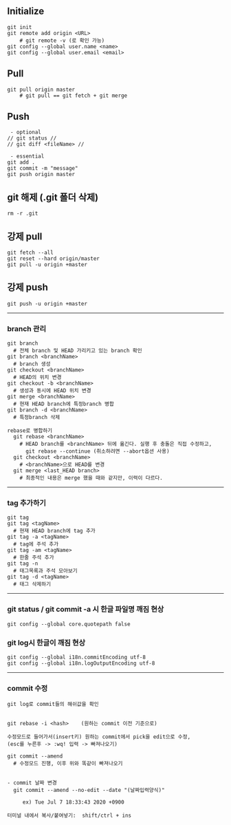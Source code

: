 ## Initialize
```
git init
git remote add origin <URL>
	# git remote -v (로 확인 가능)
git config --global user.name <name>
git config --global user.email <email>
```
## Pull
```
git pull origin master
	# git pull == git fetch + git merge
```
## Push
```
 - optional
// git status //
// git diff <fileName> //

 - essential
git add .
git commit -m "message"
git push origin master
```
## git 해제 (.git 폴더 삭제)
```
rm -r .git
```
## 강제 pull
```
git fetch --all
git reset --hard origin/master
git pull -u origin +master
```
## 강제 push
```
git push -u origin +master
```
---------------------------
### branch 관리
```
git branch
  # 전체 branch 및 HEAD 가리키고 있는 branch 확인
git branch <branchName>
  # branch 생성
git checkout <branchName>
  # HEAD의 위치 변경
git checkout -b <branchName>
  # 생성과 동시에 HEAD 위치 변경  
git merge <branchName>
  # 현재 HEAD branch에 특정branch 병합
git branch -d <branchName>
  # 특정branch 삭제

rebase로 병합하기  
  git rebase <branchName>
    # HEAD branch를 <branchName> 뒤에 옮긴다. 실행 후 충돌은 직접 수정하고,
      git rebase --continue (취소하려면 --abort옵션 사용)
  git checkout <branchName>
    # <branchName>으로 HEAD를 변경
  git merge <last_HEAD branch>
    # 최종적인 내용은 merge 했을 때와 같지만, 이력이 다르다.
```
----------------------------
### tag 추가하기
```
git tag
git tag <tagName>
  # 현재 HEAD branch에 tag 추가
git tag -a <tagName>
  # tag에 주석 추가
git tag -am <tagName>
  # 한줄 주석 추가
git tag -n
  # 태그목록과 주석 모아보기
git tag -d <tagName>
  # 태그 삭제하기

```
----------------------

###  git status / git commit -a 시 한글 파일명 깨짐 현상
```
git config --global core.quotepath false
```

### git log시 한글이 깨짐 현상
```
git config --global i18n.commitEncoding utf-8
git config --global i18n.logOutputEncoding utf-8
```
----------------------------
### commit 수정

```
git log로 commit들의 해쉬값을 확인


git rebase -i <hash>	(원하는 commit 이전 기준으로)

수정모드로 들어가서(insert키) 원하는 commit에서 pick을 edit으로 수정,
(esc를 누른후 -> :wq! 입력 -> 빠져나오기)

git commit --amend
  # 수정모드 진행, 이후 위와 똑같이 빠져나오기


- commit 날짜 변경
  git commit --amend --no-edit --date "(날짜입력양식)"

	 ex) Tue Jul 7 18:33:43 2020 +0900
```
```터미널 내에서 복사/붙여넣기:  shift/ctrl + ins```
